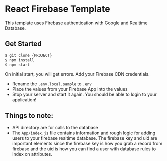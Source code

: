 # React Firebase Template
This template uses Firebase authentication with Google and Realtime Database.

## Get Started
```bash
$ git clone {PROJECT}
$ npm install
$ npm start
```

On initial start, you will get errors. Add your Firebase CDN credentials.
- Rename the `.env.local.sample` to `.env`
- Place the values from your Firebase App into the values
- Stop your server and start it again. You should be able to login to your application!

## Things to note:
- API directory are for calls to the database
- The `App/index.js` file contains information and rough logic for adding users to your firebase realtime database. The firebase key and uid are important elements since the firebase key is how you grab a record from firebase and the uid is how you can find a user with database rules to index on attributes.

